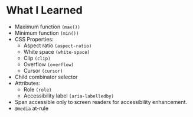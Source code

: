 # What I Learned
- Maximum function `(max())`
- Minimum function `(min())`
- CSS Properties:
	- Aspect ratio `(aspect-ratio)`
	- White space `(white-space)`
	- Clip `(clip)`
	- Overflow `(overflow)`
	- Cursor `(cursor)`
- Child combinator selector
- Attributes:
	- Role `(role)`
	- Accessibility label `(aria-labelledby)`
- Span accessible only to screen readers for accessibility enhancement.
- `@media` at-rule